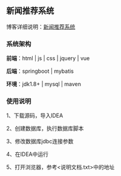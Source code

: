 ## 新闻推荐系统

博客详细说明：[新闻推荐系统](https://www.hangzhi.site/400.html)


### 系统架构

**前端**：html | js | css | jquery | vue

**后端**：springboot | mybatis

**环境**：jdk1.8+ | mysql | maven


### 使用说明
1、下载源码，导入IDEA

2、创建数据库，执行数据库脚本

3、修改数据库jdbc连接参数

4、在IDEA中运行

5、打开浏览器，参考<说明文档.txt>中的地址
